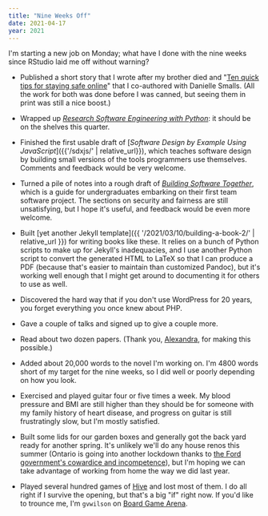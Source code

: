 ```yaml
---
title: "Nine Weeks Off"
date: 2021-04-17
year: 2021
---
```


I'm starting a new job on Monday;
what have I done with the nine weeks since RStudio laid me off without warning?

-   Published a short story that I wrote after my brother died
    and  "[Ten quick tips for staying safe online](https://journals.plos.org/ploscompbiol/article?id=10.1371/journal.pcbi.1008563)"
    that I co-authored with Danielle Smalls.
    (All the work for both was done before I was canned, but seeing them in print was still a nice boost.)

-   Wrapped up *[Research Software Engineering with Python](https://merely-useful.tech/py-rse/)*:
    it should be on the shelves this quarter.

-   Finished the first usable draft of [*Software Design by Example Using JavaScript*]({{'/sdxjs/' | relative_url}}),
    which teaches software design by building small versions of the tools programmers use themselves.
    Comments and feedback would be very welcome.

-   Turned a pile of notes into a rough draft of *[Building Software Together](https://buildtogether.tech/)*,
    which is a guide for undergraduates embarking on their first team software project.
    The sections on security and fairness are still unsatisfying,
    but I hope it's useful,
    and feedback would be even more welcome.

-   Built [yet another Jekyll template]({{ '/2021/03/10/building-a-book-2/' | relative_url }}) for writing books like these.
    It relies on a bunch of Python scripts to make up for Jekyll's inadequacies,
    and I use another Python script to convert the generated HTML to LaTeX so that I can produce a PDF
    (because that's easier to maintain than customized Pandoc),
    but it's working well enough that I might get around to documenting it for others to use as well.

-   Discovered the hard way that if you don't use WordPress for 20 years,
    you forget everything you once knew about PHP.

-   Gave a couple of talks and signed up to give a couple more.

-   Read about two dozen papers.
    (Thank you, [Alexandra](https://en.wikipedia.org/wiki/Alexandra_Elbakyan),
    for making this possible.)

-   Added about 20,000 words to the novel I'm working on.
    I'm 4800 words short of my target for the nine weeks,
    so I did well or poorly depending on how you look.

-   Exercised and played guitar four or five times a week.
    My blood pressure and BMI are still higher than they should be for someone with my family history of heart disease,
    and progress on guitar is still frustratingly slow,
    but I'm mostly satisfied.

-   Built some lids for our garden boxes
    and generally got the back yard ready for another spring.
    It's unlikely we'll do any house renos this summer
    (Ontario is going into another lockdown thanks to [the Ford government's cowardice and incompetence](https://www.cbc.ca/news/health/ontario-covid-crisis-warnings-1.5991418)),
    but I'm hoping we can take advantage of working from home the way we did last year.

-   Played several hundred games of [Hive](https://www.boardgamegeek.com/boardgame/2655/hive)
    and lost most of them.
    I do all right if I survive the opening,
    but that's a big "if" right now.
    If you'd like to trounce me, I'm `gvwilson` on [Board Game Arena](https://boardgamearena.com/).
